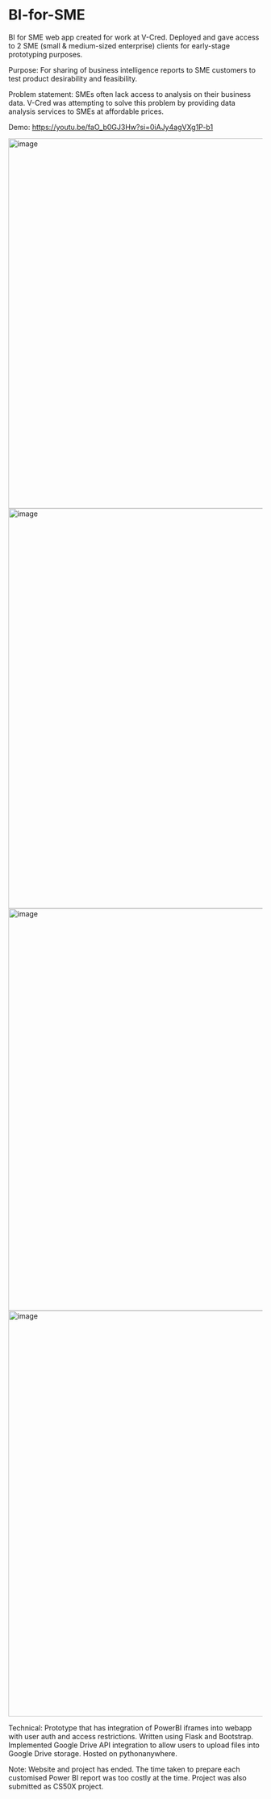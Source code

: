 # BI-for-SME
BI for SME web app created for work at V-Cred. Deployed and gave access to 2 SME (small & medium-sized enterprise) clients for early-stage prototyping purposes.

Purpose: For sharing of business intelligence reports to SME customers to test product desirability and feasibility.

Problem statement: SMEs often lack access to analysis on their business data. V-Cred was attempting to solve this problem by providing data analysis services to SMEs at affordable prices.

Demo:
https://youtu.be/faO_b0GJ3Hw?si=0iAJy4agVXg1P-b1

<img width="733" alt="image" src="https://github.com/user-attachments/assets/60321da2-bb37-4478-a42d-3722f2b2d517" />

<img width="793" alt="image" src="https://github.com/user-attachments/assets/5a20a084-7a7e-426b-ad0f-d538f64eb7cb" />

<img width="797" alt="image" src="https://github.com/user-attachments/assets/d5657ea1-5433-48e0-97df-dddf69c6549c" />

<img width="804" alt="image" src="https://github.com/user-attachments/assets/6b75ede7-761d-41e4-bf9f-8b342a9f2181" />


Technical:
Prototype that has integration of PowerBI iframes into webapp with user auth and access restrictions.
Written using Flask and Bootstrap.
Implemented Google Drive API integration to allow users to upload files into Google Drive storage.
Hosted on pythonanywhere.

Note:
Website and project has ended. The time taken to prepare each customised Power BI report was too costly at the time.
Project was also submitted as CS50X project.
